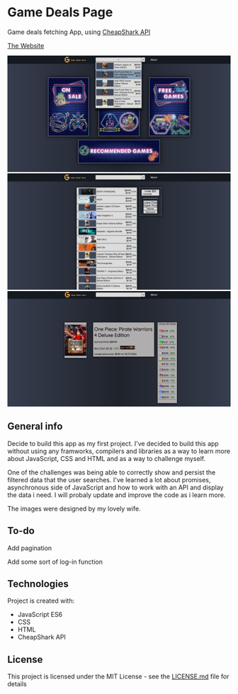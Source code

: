 # Game Deals Page

Game deals fetching App, using [CheapShark API](https://apidocs.cheapshark.com/)

[The Website](https://exoldarium.github.io/Game-Deals-Page/)

![alt text](/images/captureDeals.JPG)
![alt text](/images/CaptureDeals2.JPG)
![alt text](/images/captureDeals3.JPG)

## General info
Decide to build this app as my first project. I've decided to build this app without using any framworks,  compilers and libraries as a way to learn more about 
JavaScript, CSS and HTML and as a way to challenge myself.

One of the challenges was being able to correctly show and persist the filtered data that the user searches. I've learned a lot about promises, asynchronous side
of JavaScript and how to work with an API and display the data i need. I will probaly update and improve the code as i learn more.

The images were designed by my lovely wife.

## To-do
Add pagination

Add some sort of log-in function

	
## Technologies
Project is created with:
* JavaScript ES6
* CSS
* HTML
* CheapShark API
## License

This project is licensed under the MIT License - see the [LICENSE.md](LICENSE.md) file for details
